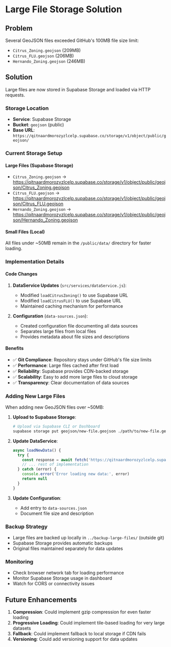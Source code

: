 # Large File Storage Solution

## Problem
Several GeoJSON files exceeded GitHub's 100MB file size limit:
- `Citrus_Zoning.geojson` (209MB)
- `Citrus_FLU.geojson` (206MB)  
- `Hernando_Zoning.geojson` (246MB)

## Solution
Large files are now stored in Supabase Storage and loaded via HTTP requests.

### Storage Location
- **Service**: Supabase Storage
- **Bucket**: `geojson` (public)
- **Base URL**: `https://qitnaardmorozyzlcelp.supabase.co/storage/v1/object/public/geojson/`

### Current Storage Setup

#### Large Files (Supabase Storage)
- `Citrus_Zoning.geojson` → https://qitnaardmorozyzlcelp.supabase.co/storage/v1/object/public/geojson/Citrus_Zoning.geojson
- `Citrus_FLU.geojson` → https://qitnaardmorozyzlcelp.supabase.co/storage/v1/object/public/geojson/Citrus_FLU.geojson
- `Hernando_Zoning.geojson` → https://qitnaardmorozyzlcelp.supabase.co/storage/v1/object/public/geojson/Hernando_Zoning.geojson

#### Small Files (Local)
All files under ~50MB remain in the `/public/data/` directory for faster loading.

### Implementation Details

#### Code Changes
1. **DataService Updates** (`src/services/dataService.js`):
   - Modified `loadCitrusZoning()` to use Supabase URL
   - Modified `loadCitrusFLU()` to use Supabase URL
   - Maintained caching mechanism for performance

2. **Configuration** (`data-sources.json`):
   - Created configuration file documenting all data sources
   - Separates large files from local files
   - Provides metadata about file sizes and descriptions

#### Benefits
- ✅ **Git Compliance**: Repository stays under GitHub's file size limits
- ✅ **Performance**: Large files cached after first load
- ✅ **Reliability**: Supabase provides CDN-backed storage
- ✅ **Scalability**: Easy to add more large files to cloud storage
- ✅ **Transparency**: Clear documentation of data sources

### Adding New Large Files

When adding new GeoJSON files over ~50MB:

1. **Upload to Supabase Storage**:
   ```bash
   # Upload via Supabase CLI or Dashboard
   supabase storage put geojson/new-file.geojson ./path/to/new-file.geojson
   ```

2. **Update DataService**:
   ```javascript
   async loadNewData() {
     try {
       const response = await fetch('https://qitnaardmorozyzlcelp.supabase.co/storage/v1/object/public/geojson/new-file.geojson')
       // ... rest of implementation
     } catch (error) {
       console.error('Error loading new data:', error)
       return null
     }
   }
   ```

3. **Update Configuration**:
   - Add entry to `data-sources.json`
   - Document file size and description

### Backup Strategy
- Large files are backed up locally in `../backup-large-files/` (outside git)
- Supabase Storage provides automatic backups
- Original files maintained separately for data updates

### Monitoring
- Check browser network tab for loading performance
- Monitor Supabase Storage usage in dashboard
- Watch for CORS or connectivity issues

## Future Enhancements

1. **Compression**: Could implement gzip compression for even faster loading
2. **Progressive Loading**: Could implement tile-based loading for very large datasets
3. **Fallback**: Could implement fallback to local storage if CDN fails
4. **Versioning**: Could add versioning support for data updates